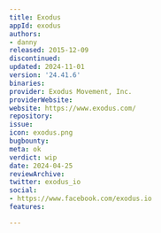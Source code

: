 ```yaml
---
title: Exodus
appId: exodus
authors:
- danny
released: 2015-12-09
discontinued: 
updated: 2024-11-01
version: '24.41.6'
binaries: 
provider: Exodus Movement, Inc.
providerWebsite: 
website: https://www.exodus.com/
repository: 
issue: 
icon: exodus.png
bugbounty: 
meta: ok
verdict: wip
date: 2024-04-25
reviewArchive: 
twitter: exodus_io
social:
- https://www.facebook.com/exodus.io
features: 

---
```


